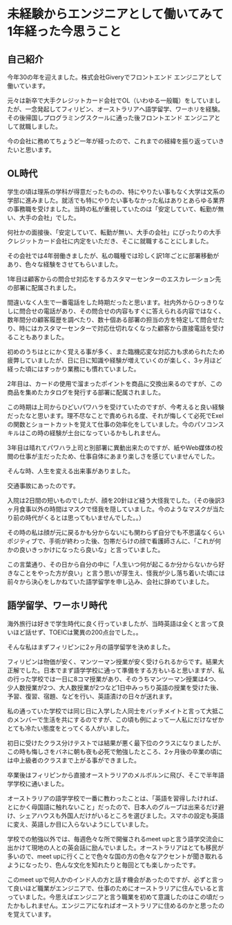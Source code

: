 # 未経験からエンジニアとして働いてみて1年経った今思うこと

## 自己紹介

今年30の年を迎えました。株式会社Giveryでフロントエンド エンジニアとして働いています。

元々は新卒で大手クレジットカード会社でOL（いわゆる一般職）をしていましたが、一念発起してフィリピン、オーストラリアへ語学留学、ワーホリを経験。その後帰国しプログラミングスクールに通った後フロントエンド エンジニアとして就職しました。

今の会社に務めてちょうど一年が経ったので、これまでの経緯を振り返っていきたいと思います。

## OL時代

学生の頃は理系の学科が得意だったものの、特にやりたい事もなく大学は文系の学部に進みました。就活でも特にやりたい事もなかった私はありとあらゆる業界の事務職を受けました。当時の私が重視していたのは「安定していて、転勤が無い、大手の会社」でした。

何社かの面接後、「安定していて、転勤が無い、大手の会社」にぴったりの大手クレジットカード会社に内定をいただき、そこに就職することにしました。

その会社では4年弱働きましたが、私の職種では珍しく訳1年ごとに部署移動があり、色々な経験をさせてもらいました。

1年目は顧客からの問合せ対応をするカスタマーセンターのエスカレーション先の部署に配属されました。

間違いなく人生で一番電話をした時期だったと思います。社内外からひっきりなしに問合せの電話があり、その問合せの内容もすぐに答えられる内容ではなく、数年間分の顧客履歴を調べたり、数十個ある部署の担当の方を特定して問合せたり、時にはカスタマーセンターで対応仕切れなくなった顧客から直接電話を受けることもありました。

初めのうちはとにかく覚える事が多く、また臨機応変な対応力も求められたため疲弊していましたが、日に日に知識や経験が増えていくのが楽しく、3ヶ月ほど経った頃にはすっかり業務にも慣れていました。

2年目は、カードの使用で溜まったポイントを商品に交換出来るのですが、この商品を集めたカタログを発行する部署に配属されました。

この時期は上司からひどいパワハラを受けていたのですが、今考えると良い経験だったなと思います。理不尽なことで責められる度、それが悔しくて必死でExelの関数とショートカットを覚えて仕事の効率化をしていました。今のパソコンスキルはこの時の経験が土台になっているかもしれません。

3年目は晴れてパワハラ上司と別部署に異動出来たのですが、紙やWeb媒体の校閲の仕事が主だったため、仕事自体にあまり楽しさを感じていませんでした。

そんな時、人生を変える出来事がありました。

交通事故にあったのです。

入院は2日間の短いものでしたが、顔を20針ほど縫う大怪我でした。（その後訳3ヶ月食事以外の時間はマスクで怪我を隠していました。今のようなマスクが当たり前の時代がくるとは思ってもいませんでした。。）

その時の私は顔が元に戻るかも分からないにも関わらず自分でも不思議なくらいポジティブで、手術が終わった後、包帯だらけの顔で看護師さんに、「これが何かの良いきっかけになったら良いな」と言っていました。

この言葉通り、その日から自分の中に「人生いつ何が起こるか分からないから好きなことをやった方が良い」と言う思いが芽生え、怪我が少し落ち着いた頃には前々から決心をしかねていた語学留学を申し込み、会社に辞めていました。

## 語学留学、ワーホリ時代

海外旅行は好きで学生時代に良く行っていましたが、当時英語は全くと言って良いほど話せず、TOEICは驚異の200点台でした。。

そんな私はまずフィリピンに2ヶ月の語学留学を決めました。

フィリピンは物価が安く、マンツーマン授業が安く受けられるからです。結果大正解でした。日本でまず語学学校に通って準備をする方もいると思いますが、私の行った学校では一日に8コマ授業があり、そのうちマンツーマン授業は4つ、少人数授業が2つ、大人数授業が2つなど1日中みっちり英語の授業を受けた後、予習、復習、宿題、などを行い、英語漬けの日々が送れます。

私の通っていた学校では同じ日に入学した人同士をバッチメイトと言って大抵このメンバーで生活を共にするのですが、この頃も例によって一人私にだけなぜかとても冷たい態度をとってくる人がいました。

初日に受けたクラス分けテストでは結果が悪く最下位のクラスになりましたが、この時も悔しさをバネに朝も夜も必死で勉強したところ、2ヶ月後の卒業の頃には中上級者のクラスまで上がる事ができました。

卒業後はフィリピンから直接オーストラリアのメルボルンに飛び、そこで半年語学学校に通いました。

オーストラリアの語学学校で一番に教わったことは、「英語を習得したければ、とにかく母国語に触れないこと」だったので、日本人のグループは出来るだけ避け、シェアハウスも外国人だけがいるところを選びました。スマホの設定も英語に変え、英語しか目に入らないようにしていました。

学校での勉強以外では、毎週色々な所で開催されるmeet upと言う語学交流会に出かけて現地の人との英会話に励んでいました。オーストラリアはとても移民が多いので、meet upに行くことで色々な国の方の色々なアクセントが聞き取れるようになったり、色んな文化を知れたりと毎回とても楽しかったです。

このmeet upで何人かのインド人の方と話す機会があったのですが、必ずと言って良いほど職業がエンジニアで、仕事のためにオーストラリアに住んでいると言っていました。今思えばエンジニアと言う職業を初めて意識したのはこの頃だったかもしれません。エンジニアになればオーストラリアに住めるのかと思ったのを覚えています。

















